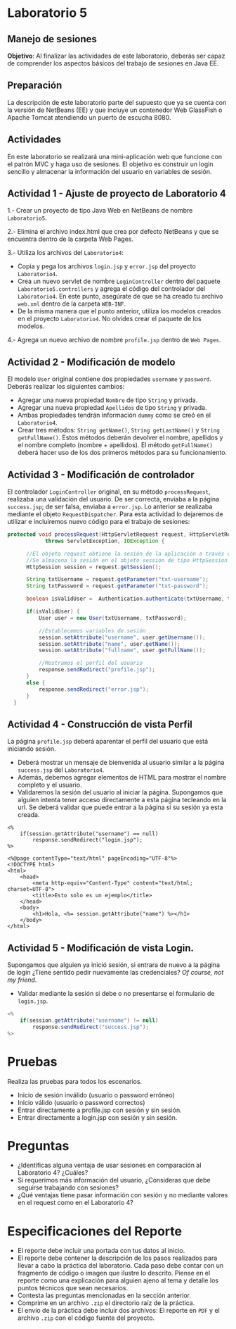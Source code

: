 # Laboratorio 5

## Manejo de sesiones

**Objetivo**: Al finalizar las actividades de este laboratorio, deberás ser capaz de comprender los aspectos básicos del trabajo de sesiones en Java EE.

## Preparación
La descripción de este laboratorio parte del supuesto que ya se cuenta con la versión de NetBeans (EE) y que incluye un contenedor Web GlassFish o Apache Tomcat atendiendo un puerto de escucha 8080.

## Actividades

En este laboratorio se realizará una mini-aplicación web que funcione con el patrón MVC y haga uso de sesiones. El objetivo es construir un login sencillo y almacenar la información del usuario en variables de sesión.

## Actividad 1 - Ajuste de proyecto de Laboratorio 4

1.- Crear un proyecto de tipo Java Web en NetBeans de nombre `Laboratorio5`.

2.- Elimina el archivo index.html que crea por defecto NetBeans y que se encuentra dentro de la carpeta Web Pages.

3.- Utiliza los archivos del `Laboratorio4`: 
 - Copia y pega los archivos `login.jsp` y `error.jsp` del proyecto `Laboratorio4`. 
 - Crea un nuevo servlet de nombre `LoginController` dentro del paquete `Laboratorio5.controllers` y agrega el código del controlador del `Laboratorio4`. En este punto, asegúrate de que se ha creado tu archivo `web.xml` dentro de la carpeta `WEB-INF`.
 - De la misma manera que el punto anterior, utiliza los modelos creados en el proyecto `Laboratorio4`. No olvides crear el paquete de los modelos.

4.- Agrega un nuevo archivo de nombre `profile.jsp` dentro de `Web Pages`.

## Actividad 2 - Modificación de modelo

El modelo `User` original contiene dos propiedades `username` y `password`. Deberás realizar los siguientes cambios: 
- Agregar una nueva propiedad `Nombre` de tipo `String` y privada.
- Agregar una nueva propiedad `Apellidos` de tipo `String` y privada.
- Ambas propiedades tendrán información `dummy` como se creó en el `Laboratorio4`.
- Crear tres métodos: `String getName()`, `String getLastName()` y `String getFullName()`. Estos métodos deberán devolver el nombre, apellidos y el nombre completo (nombre + apellidos). El método `getFullName()` deberá hacer uso de los dos primeros métodos para su funcionamiento.

## Actividad 3 - Modificación de controlador

El controlador `LoginController` original, en su método `processRequest`, realizaba una validación del usuario. De ser correcta, enviaba a la página `success.jsp`; de ser falsa, enviaba a `error.jsp`. Lo anterior se realizaba mediante el objeto `RequestDispatcher`. Para esta actividad lo dejaremos de utilizar e incluiremos nuevo código para el trabajo de sesiones:

```java
protected void processRequest(HttpServletRequest request, HttpServletResponse response)
            throws ServletException, IOException {

      //El objeto request obtiene la sesión de la aplicación a través de getSession()
      //Se almacena la sesión en el objeto session de tipo HttpSession
      HttpSession session = request.getSession();

      String txtUsername = request.getParameter("txt-username");
      String txtPassword = request.getParameter("txt-password");

      boolean isValidUser =  Authentication.authenticate(txtUsername, txtPassword);

      if(isValidUser) {
          User user = new User(txtUsername, txtPassword);

          //Establecemos variables de sesión
          session.setAttribute("username", user.getUsername());
          session.setAttribute("name", user.getName());
          session.setAttribute("fullname", user.getFullName());

          //Mostramos el perfil del usuario
          response.sendRedirect("profile.jsp");
      }
      else {
          response.sendRedirect("error.jsp");
      }        
  }
```

## Actividad 4 - Construcción de vista Perfil

La página `profile.jsp` deberá aparentar el perfil del usuario que está iniciando sesión.
- Deberá mostrar un mensaje de bienvenida al usuario similar a la página `success.jsp` del `Laboratorio4`. 
- Además, debemos agregar elementos de HTML para mostrar el nombre completo y el usuario.
- Validaremos la sesión del usuario al iniciar la página. Supongamos que alguien intenta tener acceso directamente a esta página tecleando en la url. Se deberá validar que puede entrar a la página si su sesión ya esta creada.

```
<%
    if(session.getAttribute("username") == null)
        response.sendRedirect("login.jsp");
%>

<%@page contentType="text/html" pageEncoding="UTF-8"%>
<!DOCTYPE html>
<html>
    <head>
        <meta http-equiv="Content-Type" content="text/html; charset=UTF-8">
        <title>Esto solo es un ejemplo</title>
    </head>
    <body>
        <h1>Hola, <%= session.getAttribute("name") %></h1>
    </body>
</html>
```

## Actividad 5 - Modificación de vista Login.

Supongamos que alguien ya inició sesión, si entrara de nuevo a la página de login ¿Tiene sentido pedir nuevamente las credenciales? *Of course, not my friend*.

- Validar mediante la sesión si debe o no presentarse el formulario de `login.jsp`.

```java
<%
    if(session.getAttribute("username") != null)
        response.sendRedirect("success.jsp");
%>
```

# Pruebas

Realiza las pruebas para todos los escenarios.
- Inicio de sesión inválido (usuario o password erróneo)
- Inicio válido (usuario o password correctos)
- Entrar directamente a profile.jsp con sesión y sin sesión.
- Entrar directamente a login.jsp con sesión y sin sesión. 

# Preguntas
- ¿Identificas alguna ventaja de usar sesiones en comparación al Laboratorio 4? ¿Cuáles?
- Si requerimos más información del usuario, ¿Consideras que debe seguirse trabajando con sesiones?
- ¿Qué ventajas tiene pasar información con sesión y no mediante valores en el request como en el Laboratorio 4?

# Especificaciones del Reporte

- El reporte debe incluir una portada con tus datos al inicio.
- El reporte debe contener la descripción de los pasos realizados para llevar a cabo la práctica del laboratorio. Cada paso debe contar con un fragmento de código o imagen que ilustre lo descrito. Piense en el reporte como una explicación para alguien ajeno al tema y detalle los puntos técnicos que sean necesarios.
- Contesta las preguntas mencionadas en la sección anterior.
- Comprime en un archivo `.zip` el directorio raíz de la práctica.
- El envío de la práctica debe incluir dos archivos: El reporte en `PDF` y el archivo `.zip` con el código fuente del proyecto.
